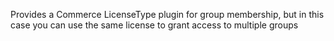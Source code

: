 Provides a Commerce LicenseType plugin for group membership, but in this case you can use the same license to grant access to multiple groups

